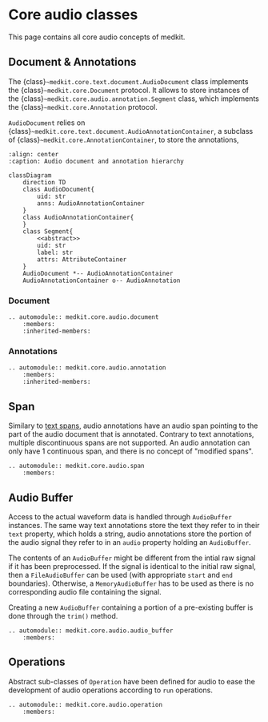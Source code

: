 # Core audio classes

This page contains all core audio concepts of medkit.

## Document & Annotations

The {class}`~medkit.core.text.document.AudioDocument` class implements the
{class}`~medkit.core.Document` protocol. It allows to store instances of the
{class}`~medkit.core.audio.annotation.Segment` class, which implements the
{class}`~medkit.core.Annotation` protocol.

`AudioDocument` relies on {class}`~medkit.core.text.document.AudioAnnotationContainer`, a
subclass of {class}`~medkit.core.AnnotationContainer`, to store the annotations,

```{mermaid}
:align: center
:caption: Audio document and annotation hierarchy

classDiagram
    direction TD
    class AudioDocument{
        uid: str
        anns: AudioAnnotationContainer
    }
    class AudioAnnotationContainer{
    }
    class Segment{
        <<abstract>>
        uid: str
        label: str
        attrs: AttributeContainer
    }
    AudioDocument *-- AudioAnnotationContainer
    AudioAnnotationContainer o-- AudioAnnotation
```

### Document

```{eval-rst}
.. automodule:: medkit.core.audio.document
    :members:
    :inherited-members:
```

### Annotations

```{eval-rst}
.. automodule:: medkit.core.audio.annotation
    :members:
    :inherited-members:
```

## Span

Similary to [text spans](api:core-text:span), audio annotations have an audio span pointing to the part of
the audio document that is annotated. Contrary to text annotations, multiple discontinuous spans are not supported. An audio annotation can only have 1 continuous span, and there is no concept of "modified spans".

```{eval-rst}
.. automodule:: medkit.core.audio.span
    :members:
```

## Audio Buffer

Access to the actual waveform data is handled through `AudioBuffer` instances. The same way text annotations
store the text they refer to in their `text` property, which holds a string, audio annotations store the portion of the audio signal they refer to in an `audio` property holding an `AudioBuffer`.

The contents of an `AudioBuffer` might be different from the intial raw signal if it has been preprocessed. If
the signal is identical to the initial raw signal, then a `FileAudioBuffer` can be used (with appropriate `start` and `end` boundaries). Otherwise, a `MemoryAudioBuffer` has to be used as there is no corresponding audio file containing the signal.

Creating a new `AudioBuffer` containing a portion of a pre-existing buffer is done through the `trim()` method.

```{eval-rst}
.. automodule:: medkit.core.audio.audio_buffer
    :members:
```

## Operations

Abstract sub-classes of `Operation` have been defined for audio to ease the
development of audio operations according to `run` operations.

```{eval-rst}
.. automodule:: medkit.core.audio.operation
    :members:
```
